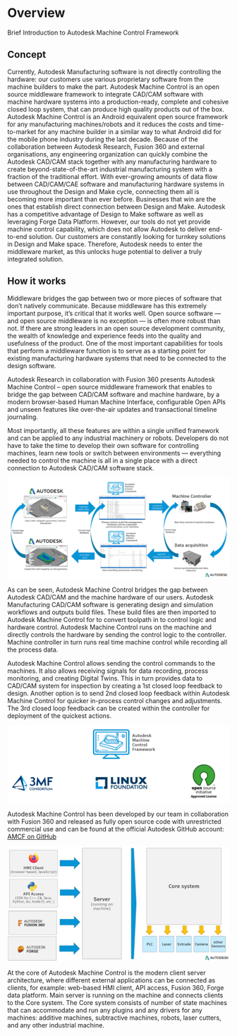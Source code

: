# Overview

Brief Introduction to Autodesk Machine Control Framework

## Concept

Currently, Autodesk Manufacturing software is not directly controlling the hardware: our customers use various proprietary software from the machine builders to make the part. Autodesk Machine Control is an open source middleware framework to integrate CAD/CAM software with machine hardware systems into a production-ready, complete and cohesive closed loop system, that can produce high quality products out of the box. Autodesk Machine Control is an Android equivalent open source framework for any manufacturing machines/robots and it reduces the costs and time-to-market for any machine builder in a similar way to what Android did for the mobile phone industry during the last decade. Because of the collaboration between Autodesk Research, Fusion 360 and external organisations, any engineering organization can quickly combine the Autodesk CAD/CAM stack together with any manufacturing hardware to create beyond-state-of-the-art industrial manufacturing system with a fraction of the traditional effort.
With ever-growing amounts of data flow between CAD/CAM/CAE software and manufacturing hardware systems in use throughout the Design and Make cycle, connecting them all is becoming more important than ever before. Businesses that win are the ones that establish direct connection between Design and Make. Autodesk has a competitive advantage of Design to Make software as well as leveraging Forge Data Platform. However, our tools do not yet provide machine control capability, which does not allow Autodesk to deliver end-to-end solution. Our customers are constantly looking for turnkey solutions in Design and Make space. Therefore, Autodesk needs to enter the middleware market, as this unlocks huge potential to deliver a truly integrated solution.


## How it works

Middleware bridges the gap between two or more pieces of software that don’t natively communicate. Because middleware has this extremely important purpose, it’s critical that it works well. Open source software — and open source middleware is no exception — is often more robust than not. If there are strong leaders in an open source development community, the wealth of knowledge and experience feeds into the quality and usefulness of the product. One of the most important capabilities for tools that perform a middleware function is to serve as a starting point for existing manufacturing hardware  systems that need to be connected to the design software.

Autodesk Research in collaboration with Fusion 360 presents Autodesk Machine Control – open source middleware framework that enables to bridge the gap between CAD/CAM software and machine hardware, by a modern browser-based Human Machine Interface, configurable Open APIs and unseen features like over-the-air updates and transactional timeline journaling.

Most importantly, all these features are within a single unified framework and can be applied to any industrial machinery or robots. Developers do not have to take the time to develop their own software for controlling machines, learn new tools or switch between environments — everything needed to control the machine is all in a single place with a direct connection to Autodesk CAD/CAM software stack.

![AMCF Concept](doc/images/AmcfConcept.png "Autodesk Machine Control connects CAD/CAM with any machine hardware and creates integrated closed loop systems")

As can be seen, Autodesk Machine Control bridges the gap between Autodesk CAD/CAM and the machine hardware of our users. Autodesk Manufacturing CAD/CAM software is generating design and simulation workflows and outputs build files. These build files are then imported to Autodesk Machine Control for to convert toolpath in to control logic and hardware control. Autodesk Machine Control runs on the machine and directly controls the hardware by sending the control logic to the controller. Machine controller in turn runs real time machine control while recording all the process data.

Autodesk Machine Control allows sending the control commands to the machines. It also allows receiving signals for data recording, process monitoring, and creating Digital Twins. This in turn provides data to CAD/CAM system for inspection by creating a 1st closed loop feedback to design. Another option is to send 2nd closed loop feedback within Autodesk Machine Control for quicker in-process control changes and adjustments. The 3rd closed loop feedback can be created within the controller for deployment of the quickest actions.

![AMCF OpenSource](doc/images/AmcfOpenSource.png "Autodesk Machine Control has been released as an open source code for unrestricted commercial use")

Autodesk Machine Control has been developed by our team in collaboration with Fusion 360 and released as fully open source code with unrestricted commercial use and can be found at the official Autodesk GitHub account:
[AMCF on GitHub](https://github.com/Autodesk/AutodeskMachineControlFramework) 


![AMCF Block Diagram](doc/images/AmcfBlockDiagram.png "Modern client server architecture of Autodesk Machine Control")


At the core of Autodesk Machine Control is the modern client server architecture, where different external applications can be connected as clients, for example: web-based HMI client, API access, Fusion 360, Forge data platform. Main server is running on the machine and connects clients to the Core system. The Core system consists of number of state machines that can accommodate and run any plugins and any drivers for any machines: additive machines, subtractive machines, robots, laser cutters, and any other industrial machine.





